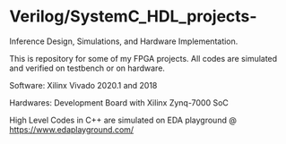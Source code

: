 # Verilog/SystemC_HDL_projects- 
Inference Design, Simulations, and Hardware Implementation.

This is repository for some of my FPGA projects. All codes are simulated and verified on testbench or on hardware.

Software: Xilinx Vivado 2020.1 and 2018 

Hardwares: Development Board with Xilinx Zynq-7000 SoC 



High Level Codes in C++ are simulated on EDA playground @ https://www.edaplayground.com/
